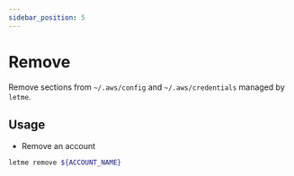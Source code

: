 ```yaml
---
sidebar_position: 5
---
```


# Remove

Remove sections from `~/.aws/config` and `~/.aws/credentials` managed by `letme`.


## Usage

- Remove an account

```bash
letme remove ${ACCOUNT_NAME}
```